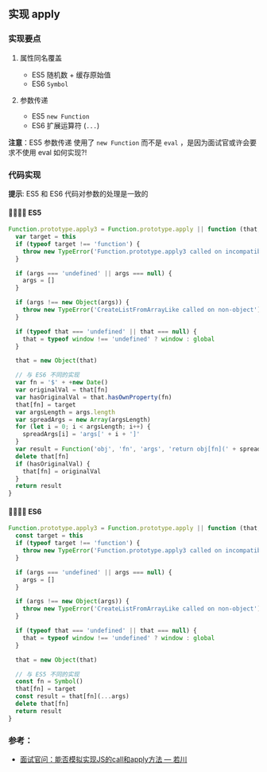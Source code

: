 ## 实现 apply

### 实现要点

1. 属性同名覆盖
  
   - ES5 随机数 + 缓存原始值
   - ES6 `Symbol`

2. 参数传递

    - ES5 `new Function`
    - ES6 扩展运算符 (`...`)

**注意**：ES5 参数传递 使用了 `new Function` 而不是 `eval` ，是因为面试官或许会要求不使用 eval 如何实现?!

### 代码实现

**提示**: ES5 和 ES6 代码对参数的处理是一致的

#### 👩‍💻👨‍💻 ES5 

```javascript
Function.prototype.apply3 = Function.prototype.apply || function (that, args) {
  var target = this
  if (typeof target !== 'function') {
    throw new TypeError('Function.prototype.apply3 called on incompatible ' + target)
  }

  if (args === 'undefined' || args === null) {
    args = []
  }

  if (args !== new Object(args)) {
    throw new TypeError('CreateListFromArrayLike called on non-object')
  }

  if (typeof that === 'undefined' || that === null) {
    that = typeof window !== 'undefined' ? window : global
  }

  that = new Object(that)

  // 与 ES6 不同的实现
  var fn = '$' + +new Date()
  var originalVal = that[fn]
  var hasOriginalVal = that.hasOwnProperty(fn)
  that[fn] = target
  var argsLength = args.length
  var spreadArgs = new Array(argsLength)
  for (let i = 0; i < argsLength; i++) {
    spreadArgs[i] = 'args[' + i + ']'
  }
  var result = Function('obj', 'fn', 'args', 'return obj[fn](' + spreadArgs.join(',') + ')')(that, fn, args)
  delete that[fn]
  if (hasOriginalVal) {
    that[fn] = originalVal
  }
  return result
}
```

#### 👩‍💻👨‍💻 ES6

```javascript
Function.prototype.apply3 = Function.prototype.apply || function (that, args) {
  const target = this
  if (typeof target !== 'function') {
    throw new TypeError('Function.prototype.apply3 called on incompatible ' + target)
  }

  if (args === 'undefined' || args === null) {
    args = []
  }

  if (args !== new Object(args)) {
    throw new TypeError('CreateListFromArrayLike called on non-object')
  }

  if (typeof that === 'undefined' || that === null) {
    that = typeof window !== 'undefined' ? window : global
  }

  that = new Object(that)

  // 与 ES5 不同的实现
  const fn = Symbol()
  that[fn] = target
  const result = that[fn](...args)
  delete that[fn]
  return result
}
```

### 参考：  

- [面试官问：能否模拟实现JS的call和apply方法 — 若川](https://juejin.cn/post/6844903728147857415)
